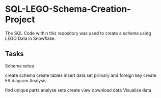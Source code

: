 # SQL-LEGO-Schema-Creation-Project
The SQL Code within this repository was used to create a schema using LEGO Data in Snowflake.

## Tasks
Schema setup

create schema
create tables
insert data
set primary and foreign key
create ER diagram
Analysis

find unique parts
analyse sets
create view
download data
Visualise data
